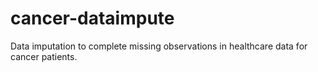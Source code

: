 # cancer-dataimpute
Data imputation to complete missing observations in healthcare data for cancer patients.
